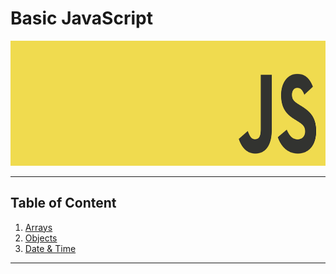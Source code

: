 # Basic JavaScript 
<img src="./images/javascript.png" height="200">

---
## Table of Content
1. [Arrays](./content/arrays.md)
1. [Objects](./content/objects.md)
1. [Date & Time](./content/date-time.md)
---